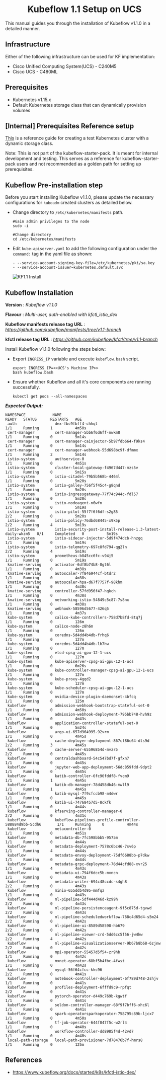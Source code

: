 <h1 align='center'>Kubeflow 1.1 Setup on UCS</h1>

This manual guides you through the installation of Kubeflow v1.1.0 in a detailed manner.

## Infrastructure

Either of the following infrastructure can be used for KF implementation:

* Cisco Unified Computing System(UCS) - C240M5 
* Cisco UCS - C480ML

## Prerequisites

* Kubernetes v1.15.x
* Default Kubernetes storage class that can dynamically provision volumes

## [Internal] Prerequisites Reference setup
[This](k8_setup.md) is a reference guide for creating a test Kubernetes cluster with a dynamic storage class.

Note: This is not part of the kubeflow-starter-pack. It is meant for internal development and testing. This serves as a reference for kubeflow-starter-pack users and not recommended as a golden path for setting up prerequisites.

## Kubeflow Pre-installation step

Before you start installing Kubeflow v1.1.0, please update the necessary configurations for ```kubeadm``` created clusters as detailed below. 

- Change directory to ```/etc/kubernetes/manifests``` path.

    ```
    #Gain admin privileges to the node
    sudo -i

    #Change directory
    cd /etc/kubernetes/manifests
    ```
- Edit ```kube-apiserver.yaml``` to add the following configuration under the ```command:``` tag in the yaml file as shown:

    ```
    - --service-account-signing-key-file=/etc/kubernetes/pki/sa.key
    - --service-account-issuer=kubernetes.default.svc
    ```
    ![KF1.1 Install](pictures/1a_add_config.png)


## Kubeflow Installation 

**Version** : *Kubeflow v1.1.0*

**Flavour** : *Multi-user, auth-enabled with kfctl_istio_dex*

**Kubeflow manifests release tag URL** : *https://github.com/kubeflow/manifests/tree/v1.1-branch*

**kfctl release tag URL** : *https://github.com/kubeflow/kfctl/tree/v1.1-branch*


Install Kubeflow v1.1.0 following the steps below:

* Export ```INGRESS_IP``` variable and execute ```kubeflow.bash``` script.

   ```
   export INGRESS_IP=<<UCS's Machine IP>>
   bash kubeflow.bash
   ```

* Ensure whether Kubeflow and all it's core components are running successfully.

   ```
   kubectl get pods --all-namespaces
   ```
***Expected Output:***

   ```
   NAMESPACE            NAME                                                         READY   STATUS      RESTARTS   AGE
    auth                 dex-fbc9fbff4-chhqt                                          1/1     Running     1          4m50s
    cert-manager         cert-manager-5bb6f6d6ff-nwkm8                                1/1     Running     0          5m14s
    cert-manager         cert-manager-cainjector-5b97fdb664-f9ks4                     1/1     Running     0          5m14s
    cert-manager         cert-manager-webhook-55d698bc9f-dfmmx                        1/1     Running     2          5m14s
    istio-system         authservice-0                                                1/1     Running     0          4m51s
    istio-system         cluster-local-gateway-f4967d447-mzs5v                        1/1     Running     0          5m15s
    istio-system         istio-citadel-79b5b568b-4464l                                1/1     Running     0          5m20s
    istio-system         istio-galley-756f5f45c4-g8qnd                                1/1     Running     0          5m20s
    istio-system         istio-ingressgateway-77f74c944c-fdl57                        1/1     Running     0          5m20s
    istio-system         istio-nodeagent-n6wfn                                        1/1     Running     0          5m19s
    istio-system         istio-pilot-55f7f6f6df-s2g85                                 2/2     Running     0          5m20s
    istio-system         istio-policy-76dbd68445-x9k5p                                2/2     Running     4          5m19s
    istio-system         istio-security-post-install-release-1.3-latest-daily-wkzm5   0/1     Completed   0          5m19s
    istio-system         istio-sidecar-injector-5d9f474dcb-hnzgq                      1/1     Running     0          5m19s
    istio-system         istio-telemetry-697c8fd794-qg2ln                             2/2     Running     4          5m19s
    istio-system         prometheus-b845cc6fc-v94j5                                   1/1     Running     0          5m19s
    knative-serving      activator-6df8b74b8-8gt6l                                    1/1     Running     0          4m38s
    knative-serving      autoscaler-7f846944cf-btdr2                                  1/1     Running     0          4m38s
    knative-serving      autoscaler-hpa-d67f7757f-98khm                               1/1     Running     0          4m38s
    knative-serving      controller-57fd956f47-hqkch                                  1/1     Running     0          4m38s
    knative-serving      networking-istio-54849c5c87-7s8nx                            1/1     Running     0          4m38s
    knative-serving      webhook-58596d5677-426q5                                     1/1     Running     0          4m37s
    kube-system          calico-kube-controllers-758d7b8fd-8tq7j                      1/1     Running     0          126m
    kube-system          calico-node-z8h6m                                            1/1     Running     0          126m
    kube-system          coredns-5d4dd4b4db-frhq6                                     1/1     Running     0          127m
    kube-system          coredns-5d4dd4b4db-lb7hw                                     1/1     Running     0          127m
    kube-system          etcd-cpsg-ai-gpu-12-1-ucs                                    1/1     Running     0          127m
    kube-system          kube-apiserver-cpsg-ai-gpu-12-1-ucs                          1/1     Running     0          6m26s
    kube-system          kube-controller-manager-cpsg-ai-gpu-12-1-ucs                 1/1     Running     0          127m
    kube-system          kube-proxy-4gqd2                                             1/1     Running     0          127m
    kube-system          kube-scheduler-cpsg-ai-gpu-12-1-ucs                          1/1     Running     0          127m
    kube-system          nvidia-device-plugin-daemonset-4bfcq                         1/1     Running     0          125m
    kubeflow             admission-webhook-bootstrap-stateful-set-0                   1/1     Running     0          4m50s
    kubeflow             admission-webhook-deployment-795bb748-hvh9z                  1/1     Running     0          4m43s
    kubeflow             application-controller-stateful-set-0                        1/1     Running     0          5m24s
    kubeflow             argo-ui-657d964995-92vrm                                     1/1     Running     0          4m45s
    kubeflow             cache-deployer-deployment-867cf86c64-dls9d                   2/2     Running     3          4m45s
    kubeflow             cache-server-65596854d-mvzr5                                 2/2     Running     0          4m45s
    kubeflow             centraldashboard-54c547bd7f-gfxn7                            1/1     Running     0          4m45s
    kubeflow             jupyter-web-app-deployment-56dc859fdd-9dpt2                  1/1     Running     0          4m45s
    kubeflow             katib-controller-6fc96fddf8-fvcm9                            1/1     Running     1          4m45s
    kubeflow             katib-db-manager-78d458db46-mwll9                            1/1     Running     1          4m45s
    kubeflow             katib-mysql-7f9cfccb98-m4dwr                                 1/1     Running     0          4m45s
    kubeflow             katib-ui-74768457d5-8ckfk                                    1/1     Running     0          4m44s
    kubeflow             kfserving-controller-manager-0                               2/2     Running     0          4m31s
    kubeflow             kubeflow-pipelines-profile-controller-588884d9bb-5cdh6       1/1     Running     0          4m44s
    kubeflow             metacontroller-0                                             1/1     Running     0          4m51s
    kubeflow             metadata-db-7fc598bbb5-9575m                                 1/1     Running     0          4m44s
    kubeflow             metadata-deployment-7578c6bc46-7sv6p                         1/1     Running     4          4m44s
    kubeflow             metadata-envoy-deployment-75df6688bb-p7dkw                   1/1     Running     0          4m44s
    kubeflow             metadata-grpc-deployment-76d44cfd88-xvr25                    1/1     Running     4          4m43s
    kubeflow             metadata-ui-794f6dcc5b-mxncn                                 1/1     Running     0          4m43s
    kubeflow             metadata-writer-694c48ccdc-s4gh8                             2/2     Running     0          4m43s
    kubeflow             minio-655ddb4d95-mmfqz                                       1/1     Running     0          4m43s
    kubeflow             ml-pipeline-5df444d46d-kz99h                                 2/2     Running     0          4m43s
    kubeflow             ml-pipeline-persistenceagent-9f5c875d-tgvwd                  2/2     Running     0          4m43s
    kubeflow             ml-pipeline-scheduledworkflow-768c4d65d4-s5m24               2/2     Running     0          4m42s
    kubeflow             ml-pipeline-ui-8589d58598-hb679                              2/2     Running     0          4m42s
    kubeflow             ml-pipeline-viewer-crd-5dd6cc5f56-jw4kw                      2/2     Running     4          4m42s
    kubeflow             ml-pipeline-visualizationserver-9b67b8b68-6zjnw              2/2     Running     0          4m42s
    kubeflow             mpi-operator-55457d5f54-zr9hb                                1/1     Running     0          4m42s
    kubeflow             mxnet-operator-68bf5b4fbc-4fwst                              1/1     Running     0          4m42s
    kubeflow             mysql-56f64cfcc-kks96                                        2/2     Running     0          4m41s
    kubeflow             notebook-controller-deployment-6f789d748-2shjv               1/1     Running     0          4m41s
    kubeflow             profiles-deployment-6fffd9c9-rpfqt                           2/2     Running     0          4m41s
    kubeflow             pytorch-operator-d449c769b-kgwtf                             1/1     Running     0          4m41s
    kubeflow             seldon-controller-manager-68f9f7bff6-xhc6l                   1/1     Running     0          4m41s
    kubeflow             spark-operatorsparkoperator-758795c89b-ljcx7                 1/1     Running     0          4m50s
    kubeflow             tf-job-operator-644f847f5c-w2rl4                             1/1     Running     0          4m40s
    kubeflow             workflow-controller-dd8985f4d-42vd7                          1/1     Running     0          4m40s
    local-path-storage   local-path-provisioner-7d78476b7f-hmrs8                      1/1     Running     0          125m
```


## References

* https://www.kubeflow.org/docs/started/k8s/kfctl-istio-dex/



